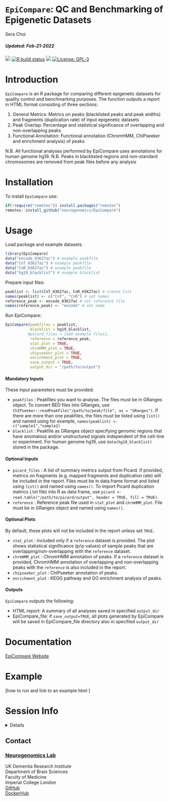 `EpiCompare`: QC and Benchmarking of Epigenetic Datasets
================
Sera Choi
<h5>
<i>Updated</i>: Feb-21-2022
</h5>

<!-- badges: start -->

[![](https://img.shields.io/badge/devel%20version-0.99.0-black.svg)](https://github.com/neurogenomics/EpiCompare)
[![R build
status](https://github.com/neurogenomics/EpiCompare/workflows/R-CMD-check-bioc/badge.svg)](https://github.com/neurogenomics/EpiCompare/actions)
[![](https://codecov.io/gh/neurogenomics/EpiCompare/branch/master/graph/badge.svg)](https://codecov.io/gh/neurogenomics/EpiCompare)
[![License:
GPL-3](https://img.shields.io/badge/license-GPL--3-blue.svg)](https://cran.r-project.org/web/licenses/GPL-3)
<!-- badges: end -->

# Introduction

`EpiCompare` is an R package for comparing different epigenetic datasets
for quality control and benchmarking purposes. The function outputs a
report in HTML format consisting of three sections:

1.  General Metrics: Metrics on peaks (blacklisted peaks and peak
    widths) and fragments (duplication rate) of input epigenetic
    datasets
2.  Peak Overlap: Percentage and statistical significance of overlapping
    and non-overlapping peaks
3.  Functional Annotation: Functional annotation (ChromHMM, ChIPseeker
    and enrichment analysis) of peaks

N.B. All functional analyses performed by EpiCompare uses annotations
for human genome hg19. N.B. Peaks in blacklisted regions and
non-standard chromosomes are removed from peak files before any analysis

# Installation

To install `EpiCompare` use:

``` r
if(!require("remotes")) install.packages("remotes")
remotes::install_github("neurogenomics/EpiCompare")
```

# Usage

Load package and example datasets.

``` r
library(EpiCompare)
data("encode_H3K27ac") # example peakfile
data("CnT_H3K27ac") # example peakfile
data("CnR_H3K27ac") # example peakfile
data("hg19_blacklist") # example blacklist 
```

Prepare input files:

``` r
peaklist <- list(CnT_H3K27ac, CnR_H3K27ac) # create list
names(peaklist) <- c("CnT", "CnR") # set names 
reference_peak <- encode_H3K27ac # set reference file
names(reference_peak) <- "encode" # set name
```

Run EpiCompare:

``` r
EpiCompare(peakfiles = peaklist,
           blacklist = hg19_blacklist,
          #picard_files = [add example files],
           reference = reference_peak,
           stat_plot = TRUE,
           chrmHMM_plot = TRUE,
           chipseeker_plot = TRUE,
           enrichment_plot = TRUE,
           save_output = TRUE,
           output_dir = "/path/to/output")
```

#### Mandatory Inputs

These input parameters must be provided:

-   `peakfiles` : Peakfiles you want to analyse. The files must be in
    GRanges object. To convert BED files into GRanges, use
    `ChIPseeker::readPeakFile("/path/to/peak/file", as = "GRanges")`. If
    there are more than one peakfiles, the files must be listed using
    `list()` and named using for example,
    `names(peaklist) <- c("sample1","sample2)`
-   `blacklist` : Peakfile as GRanges object specifying genomic regions
    that have anomalous and/or unstructured signals independent of the
    cell-line or experiment. For human genome hg19, use
    `data(hg19_blacklist)` stored in the package.

#### Optional Inputs

-   `picard_files` : A list of summary metrics output from Picard. If
    provided, metrics on fragments (e.g. mapped fragments and
    duplication rate) will be included in the report. Files must be in
    data.frame format and listed using `list()` and named using
    `names()`. To import Picard duplication metrics (.txt file) into R
    as data frame, use
    `picard <- read.table("/path/to/picard/output", header = TRUE, fill = TRUE)`.
-   `reference` : Reference peak file used in `stat_plot` and
    `chrmHMM_plot`. File must be in GRanges object and named using
    `names()`.

#### Optional Plots

By default, these plots will not be included in the report unless set
`TRUE`.

-   `stat_plot` : included only if a `reference` dataset is provided.
    The plot shows statistical significance (p/q-values) of sample peaks
    that are overlapping/non-overlapping with the `reference` dataset.
-   `chrmHMM_plot` : ChromHMM annotation of peaks. If a `reference`
    dataset is provided, ChromHMM annotation of overlapping and
    non-overlapping peaks with the `reference` is also included in the
    report.
-   `chipseeker_plot` : ChIPseeker annotation of peaks.
-   `enrichment_plot` : KEGG pathway and GO enrichment analysis of
    peaks.

#### Outputs

`EpiCompare` outputs the following:

-   HTML report: A summary of all analyses saved in specified
    `output_dir`
-   EpiCompare_file: if `save_output=TRUE`, all plots generated by
    EpiCompare will be saved in EpiCompare_file directory also in
    specified `output_dir`

# Documentation

[EpiCompare Website](https://neurogenomics.github.io/EpiCompare)

# Example

\[how to run and link to an example html \]

# Session Info

<details>

``` r
utils::sessionInfo()
```

    ## R version 4.0.2 (2020-06-22)
    ## Platform: x86_64-apple-darwin17.0 (64-bit)
    ## Running under: macOS  10.16
    ## 
    ## Matrix products: default
    ## BLAS:   /Library/Frameworks/R.framework/Versions/4.0/Resources/lib/libRblas.dylib
    ## LAPACK: /Library/Frameworks/R.framework/Versions/4.0/Resources/lib/libRlapack.dylib
    ## 
    ## locale:
    ## [1] en_GB.UTF-8/en_GB.UTF-8/en_GB.UTF-8/C/en_GB.UTF-8/en_GB.UTF-8
    ## 
    ## attached base packages:
    ## [1] stats     graphics  grDevices utils     datasets  methods   base     
    ## 
    ## loaded via a namespace (and not attached):
    ##  [1] tidyselect_1.1.1    xfun_0.29           purrr_0.3.4        
    ##  [4] colorspace_2.0-2    vctrs_0.3.8         generics_0.1.1     
    ##  [7] htmltools_0.5.2     usethis_2.1.5       yaml_2.2.1         
    ## [10] utf8_1.2.2          rlang_0.4.12        gert_1.4.3         
    ## [13] pillar_1.6.4        glue_1.6.0          DBI_1.1.2          
    ## [16] RColorBrewer_1.1-2  rvcheck_0.2.1       lifecycle_1.0.1    
    ## [19] stringr_1.4.0       dlstats_0.1.4       munsell_0.5.0      
    ## [22] gtable_0.3.0        evaluate_0.14       knitr_1.37         
    ## [25] fastmap_1.1.0       curl_4.3.2          sys_3.4            
    ## [28] fansi_0.5.0         openssl_1.4.6       scales_1.1.1       
    ## [31] BiocManager_1.30.16 desc_1.4.0          jsonlite_1.7.2     
    ## [34] fs_1.5.2            credentials_1.3.2   ggplot2_3.3.5      
    ## [37] askpass_1.1         digest_0.6.29       stringi_1.7.6      
    ## [40] gh_1.3.0            dplyr_1.0.7         grid_4.0.2         
    ## [43] rprojroot_2.0.2     cli_3.1.0           tools_4.0.2        
    ## [46] yulab.utils_0.0.4   magrittr_2.0.1      tibble_3.1.6       
    ## [49] crayon_1.4.2        pkgconfig_2.0.3     ellipsis_0.3.2     
    ## [52] assertthat_0.2.1    rmarkdown_2.11.3    httr_1.4.2         
    ## [55] rstudioapi_0.13     gitcreds_0.1.1      badger_0.1.0       
    ## [58] R6_2.5.1            compiler_4.0.2

</details>

## Contact

### [Neurogenomics Lab](https://www.neurogenomics.co.uk/)

UK Dementia Research Institute  
Department of Brain Sciences  
Faculty of Medicine  
Imperial College London  
[GitHub](https://github.com/neurogenomics)  
[DockerHub](https://hub.docker.com/orgs/neurogenomicslab)

<br>
